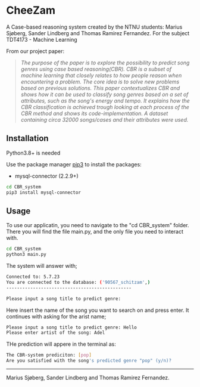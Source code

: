 #  CheeZam
A Case-based reasoning system created by the NTNU students: Marius Sjøberg, Sander Lindberg and Thomas Ramirez Fernandez.
For the subject TDT4173 - Machine Learning

From our project paper:
> *The purpose of the paper is to explore the possibility to predict song genres using case based reasoning(CBR). CBR is a subset of machine learning that closely relates to how people reason when encountering a problem. The core idea is to solve new problems based on previous solutions. This paper contextualizes CBR and shows how it can be used to classify song genres based on a set of attributes, such as the song's energy and tempo. It explains how the CBR classification is achieved trough looking at each process of the CBR method and shows its code-implementation. A dataset containing circa 32000 songs/cases and their attributes were used.*
## Installation
Python3.8+ is needed

Use the package manager [pip3](https://pip.pypa.io/en/stable/) to install the packages:
- mysql-connector (2.2.9+)

```bash
cd CBR_system
pip3 install mysql-connector
```

## Usage
To use our applicatin, you need to navigate to the "cd CBR_system" folder. There you will find the file main.py, and the only file you need to interact with.

```bash
cd CBR_system
python3 main.py
```

The system will answer with;
```bash
Connected to: 5.7.23
You are connected to the database: ('90567_schitzam',)
-----------------------------------------------

Please input a song title to predict genre: 
```
Here insert the name of the song you want to search on and press enter.
It continues with asking for the arist name;
```bash
Please input a song title to predict genre: Hello       
Please enter artist of the song: Adel
```

THe prediction will appere in the terminal as:
```bash
The CBR-system prediciton: [pop]
Are you satisfied with the song's predicted genre "pop" (y/n)? 
```


---
Marius Sjøberg, Sander Lindberg and Thomas Ramirez Fernandez.